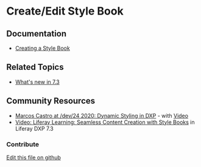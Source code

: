 # Create/Edit Style Book

## Documentation

* [Creating a Style Book](https://learn.liferay.com/dxp/7.x/en/site-building/site-appearance/creating-a-style-book.html)

## Related Topics

* [What's new in 7.3](https://learn.liferay.com/dxp/7.x/en/getting-started/whats-new-73.html#stylebooks)

## Community Resources

* [Marcos Castro at /dev/24 2020: Dynamic Styling in DXP](https://liferay.dev/twentyfour/2020#Dynamic%20Styling%20in%20DXP) - with [Video](https://youtu.be/Mu0LcyOPadQ?t=33500)
* [Video: Liferay Learning: Seamless Content Creation with Style Books](https://youtu.be/ZbD8VP9Mbq0) in Liferay DXP 7.3

### Contribute

[Edit this file on github](https://github.com/olafk/controlpanel-documentation-docs/blob/master/md/73en/com_liferay_style_book_web_internal_portlet_StyleBookPortlet/style_book_edit_style_book_entry.md)
